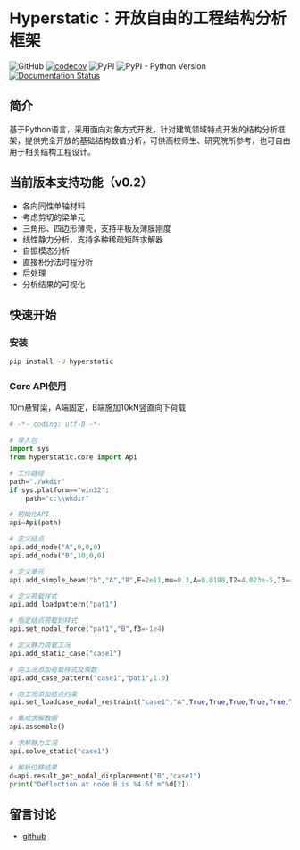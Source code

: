 # Hyperstatic：开放自由的工程结构分析框架

![GitHub](https://img.shields.io/github/license/zhuoju36/hyperstatic) [![codecov](https://codecov.io/gh/zhuoju36/Hyperstatic/branch/master/graph/badge.svg?token=4C6a6QwvKA)](https://codecov.io/gh/zhuoju36/Hyperstatic) ![PyPI](https://img.shields.io/pypi/v/hyperstatic) ![PyPI - Python Version](https://img.shields.io/pypi/pyversions/hyperstatic)
[![Documentation Status](https://readthedocs.org/projects/hyperstatic/badge/?version=latest)](https://hyperstatic.readthedocs.io/zh_CN/latest/?badge=latest)
## 简介
基于Python语言，采用面向对象方式开发，针对建筑领域特点开发的结构分析框架，提供完全开放的基础结构数值分析，可供高校师生、研究院所参考，也可自由用于相关结构工程设计。

## 当前版本支持功能（v0.2）

- 各向同性单轴材料
- 考虑剪切的梁单元
- 三角形、四边形薄壳，支持平板及薄膜刚度
- 线性静力分析，支持多种稀疏矩阵求解器
- 自振模态分析
- 直接积分法时程分析
- 后处理
- 分析结果的可视化

## 快速开始
### 安装
```bash
pip install -U hyperstatic
```

### Core API使用

10m悬臂梁，A端固定，B端施加10kN竖直向下荷载

```python
# -*- coding: utf-8 -*-

# 导入包
import sys
from hyperstatic.core import Api

# 工作路径
path="./wkdir"
if sys.platform=="win32":
    path="c:\\wkdir"

# 初始化API
api=Api(path)

# 定义结点
api.add_node("A",0,0,0)
api.add_node("B",10,0,0)

# 定义单元
api.add_simple_beam("b","A","B",E=2e11,mu=0.3,A=0.0188,I2=4.023e-5,I3=4.771e-4,J=4.133e-6,rho=7.85e10)

# 定义荷载样式
api.add_loadpattern("pat1")

# 指定结点荷载到样式
api.set_nodal_force("pat1","B",f3=-1e4)

# 定义静力荷载工况
api.add_static_case("case1")

# 向工况添加荷载样式及乘数
api.add_case_pattern("case1","pat1",1.0)

# 向工况添加结点约束
api.set_loadcase_nodal_restraint("case1","A",True,True,True,True,True,True)

# 集成求解数据
api.assemble()

# 求解静力工况
api.solve_static("case1")

# 解析位移结果
d=api.result_get_nodal_displacement("B","case1")
print("Deflection at node B is %4.6f m"%d[2])
```

## 留言讨论
- [github](https://github.com/zhuoju36)
